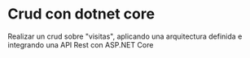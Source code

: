# Crud con dotnet core

Realizar un crud sobre "visitas", aplicando una arquitectura definida e integrando una API Rest con ASP.NET Core
